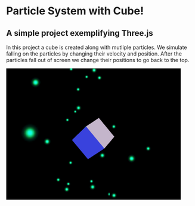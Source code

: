 # Particle System with Cube!

## A simple project exemplifying Three.js

In this project a cube is created along with mutliple particles. We simulate
falling on the particles by changing their velocity and position. After the
particles fall out of screen we change their positions to go back to the top.

![Project Image](https://raw.githubusercontent.com/Melendeze13/Particle-Cube/master/images/threejscube.png)
